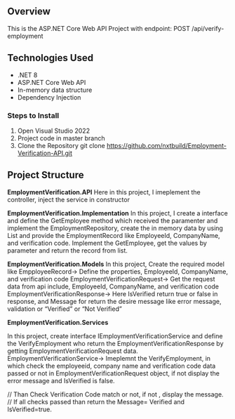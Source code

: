 
## Overview

This is the ASP.NET Core Web API Project with endpoint:  POST /api/verify-employment

## Technologies Used

- .NET 8
- ASP.NET Core Web API
- In-memory data structure
- Dependency Injection
  
### Steps to Install

1. Open Visual Studio 2022
2. Project code in master branch
3. Clone the Repository
   git clone https://github.com/nxtbuild/Employment-Verification-API.git



## Project Structure

**EmploymentVerification.API**
  Here in this project, I imeplement the controller, inject the service in constructor
  
**EmploymentVerification.Implementation**
   In this project, I create a interface and define the GetEmployee method which received the paramenter and implement the
   EmploymentRepository, create the in memory data by using List and provide the EmploymentRecord like EmployeeId, CompanyName, and verification code.
   Implement the GetEmployee, get the values by parameter and return the record from list.
   
**EmploymentVerification.Models**
   In this project, Create the required model like
   EmpployeeRecord-> Define the properties, EmployeeId, CompanyName, and verification code
   EmploymentVerificationRequest-> Get the request data from api include, EmployeeId, CompanyName, and verification code
   EmploymentVerificationResponse-> Here IsVerified return true or false in response, and Message for return the desire message like error message, validation or “Verified” or “Not Verified”

**EmploymentVerification.Services**

   In this project, create interface IEmploymentVerificationService and define the VerifyEmployment who return the EmploymentVerificationResponse by getting EmploymentVerificationRequest data.
   EmploymentVerificationService-> Imeplemnt the VerifyEmployment, in which check the employeeid, company name and verification code data passed or not in EmploymentVerificationRequest object, if not display the error message and IsVerified is false.

   // Than Check Verification Code match or not, if not , display the message.
   // If all checks passed than return the Message= Verified and IsVerified=true.
